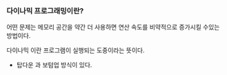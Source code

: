 ### 다이나믹 프로그래밍이란?

어떤 문제는 메모리 공간을 약간 더 사용하면 연산 속도를 비약적으로 증가시킬 수있는
방법이다.

다이나믹 이란 프로그램이 실행되는 도중이라는 뜻이다.

- 탑다운 과 보텀업 방식이 있다.

